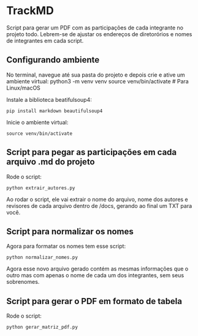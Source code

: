 # TrackMD
Script para gerar um PDF com as participações de cada integrante no projeto todo. Lebrem-se de ajustar os endereços de diretorórios e nomes de integrantes em cada script.

## Configurando ambiente

No terminal, navegue até sua pasta do projeto e depois crie e ative um ambiente virtual:
python3 -m venv venv
source venv/bin/activate  # Para Linux/macOS

Instale a biblioteca beatifulsoup4:

```
pip install markdown beautifulsoup4
```

Inicie o ambiente virtual:

```
source venv/bin/activate 
```

## Script para pegar as participações em cada arquivo .md do projeto

Rode o script:

```
python extrair_autores.py
```

Ao rodar o script, ele vai extrair o nome do arquivo, nome dos autores e revisores de cada arquivo dentro de /docs, gerando ao final um TXT para você. 

## Script para normalizar os nomes

Agora para formatar os nomes tem esse script:

```
python normalizar_nomes.py
```

Agora esse novo arquivo gerado contém as mesmas informações que o outro mas com apenas o nome de cada um dos integrantes, sem seus sobrenomes. 


## Script para gerar o PDF em formato de tabela

Rode o script:

```
python gerar_matriz_pdf.py
```
